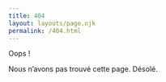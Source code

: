 ```yaml
---
title: 404
layout: layouts/page.njk
permalink: /404.html
---
```

Oops !

Nous n’avons pas trouvé cette page. Désolé.
